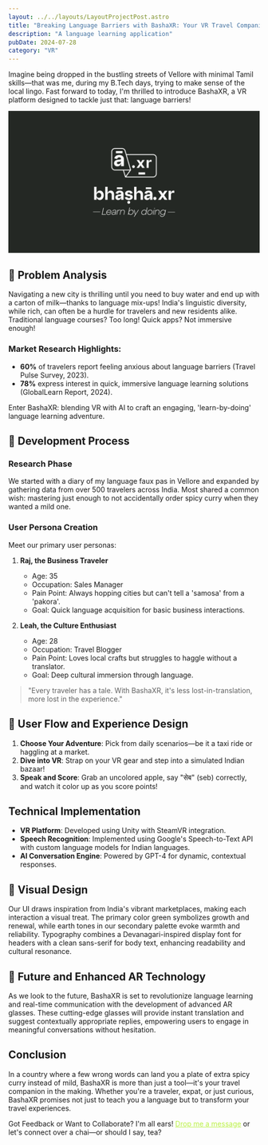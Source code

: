 ```yaml
---
layout: ../../layouts/LayoutProjectPost.astro
title: "Breaking Language Barriers with BashaXR: Your VR Travel Companion"
description: "A language learning application"
pubDate: 2024-07-28
category: "VR"
---
```


Imagine being dropped in the bustling streets of Vellore with minimal Tamil skills—that was me, during my B.Tech days, trying to make sense of the local lingo. Fast forward to today, I'm thrilled to introduce BashaXR, a VR platform designed to tackle just that: language barriers!

![logo](../../../public/project_images/Basha.xr/basha_cover.png)

## 🎯 Problem Analysis

Navigating a new city is thrilling until you need to buy water and end up with a carton of milk—thanks to language mix-ups! India's linguistic diversity, while rich, can often be a hurdle for travelers and new residents alike. Traditional language courses? Too long! Quick apps? Not immersive enough!

### Market Research Highlights:

- **60%** of travelers report feeling anxious about language barriers (Travel Pulse Survey, 2023).
- **78%** express interest in quick, immersive language learning solutions (GlobalLearn Report, 2024).

Enter BashaXR: blending VR with AI to craft an engaging, 'learn-by-doing' language learning adventure.

## 🧩 Development Process

### Research Phase

We started with a diary of my language faux pas in Vellore and expanded by gathering data from over 500 travelers across India. Most shared a common wish: mastering just enough to not accidentally order spicy curry when they wanted a mild one.

### User Persona Creation

Meet our primary user personas:

1. **Raj, the Business Traveler**

   - Age: 35
   - Occupation: Sales Manager
   - Pain Point: Always hopping cities but can't tell a 'samosa' from a 'pakora'.
   - Goal: Quick language acquisition for basic business interactions.

2. **Leah, the Culture Enthusiast**
   - Age: 28
   - Occupation: Travel Blogger
   - Pain Point: Loves local crafts but struggles to haggle without a translator.
   - Goal: Deep cultural immersion through language.

> "Every traveler has a tale. With BashaXR, it's less lost-in-translation, more lost in the experience."

## 📌 User Flow and Experience Design

1. **Choose Your Adventure**: Pick from daily scenarios—be it a taxi ride or haggling at a market.
2. **Dive into VR**: Strap on your VR gear and step into a simulated Indian bazaar!
3. **Speak and Score**: Grab an uncolored apple, say "सेब" (seb) correctly, and watch it color up as you score points!

## Technical Implementation

- **VR Platform**: Developed using Unity with SteamVR integration.
- **Speech Recognition**: Implemented using Google's Speech-to-Text API with custom language models for Indian languages.
- **AI Conversation Engine**: Powered by GPT-4 for dynamic, contextual responses.

## 🎨 Visual Design

Our UI draws inspiration from India's vibrant marketplaces, making each interaction a visual treat. The primary color green symbolizes growth and renewal, while earth tones in our secondary palette evoke warmth and reliability. Typography combines a Devanagari-inspired display font for headers with a clean sans-serif for body text, enhancing readability and cultural resonance.

## 🔦 Future and Enhanced AR Technology

As we look to the future, BashaXR is set to revolutionize language learning and real-time communication with the development of advanced AR glasses. These cutting-edge glasses will provide instant translation and suggest contextually appropriate replies, empowering users to engage in meaningful conversations without hesitation.

## Conclusion

In a country where a few wrong words can land you a plate of extra spicy curry instead of mild, BashaXR is more than just a tool—it's your travel companion in the making. Whether you're a traveler, expat, or just curious, BashaXR promises not just to teach you a language but to transform your travel experiences.

Got Feedback or Want to Collaborate? I'm all ears! <a href="mailto:hello@vaibhavpathak.me" style="color: #BAF144; text-decoration: underline;">Drop me a message</a>
or let's connect over a chai—or should I say, tea?

<!--
# Hi there!

This Markdown file creates a page at `your-domain.com/post1/`

![Example image](/preview.png)

It probably isn't styled much, but Markdown does support:

- **bold** and _italics._
- lists
- [links](https://astro.build)
- and more!
-->
